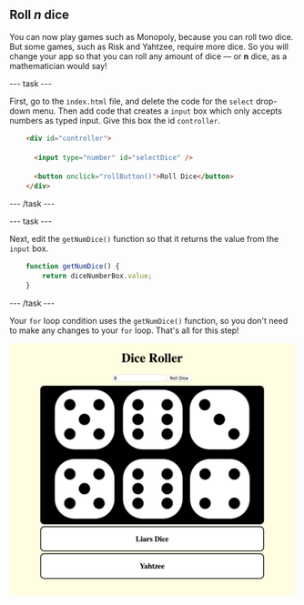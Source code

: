 ## Roll *n* dice

You can now play games such as Monopoly, because you can roll two dice. But some games, such as Risk and Yahtzee, require more dice. So you will change your app so that you can roll any amount of dice — or **n** dice, as a mathematician would say!

--- task ---

First, go to the `index.html` file, and delete the code for the `select` drop-down menu. Then add code that creates a `input` box which only accepts numbers as typed input. Give this box the id `controller`.

```html
    <div id="controller">

      <input type="number" id="selectDice" />

      <button onclick="rollButton()">Roll Dice</button>
    </div>
```

--- /task ---

--- task ---

Next, edit the `getNumDice()` function so that it returns the value from the `input` box.

```javascript
    function getNumDice() {
        return diceNumberBox.value;
    }
```

--- /task ---

Your `for` loop condition uses the `getNumDice()` function, so you don't need to make any changes to your `for` loop. That's all for this step!

![Image of the project at the end of this step](images/step5Image.png)

